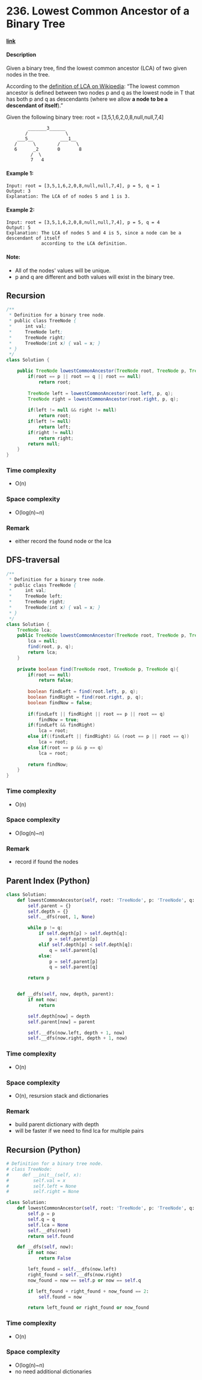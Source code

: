 # 236. Lowest Common Ancestor of a Binary Tree

#### [link](https://leetcode.com/problems/lowest-common-ancestor-of-a-binary-tree/description/) 

#### Description
Given a binary tree, find the lowest common ancestor (LCA) of two given nodes in the tree.

According to the [definition of LCA on Wikipedia](https://en.wikipedia.org/wiki/Lowest_common_ancestor): “The lowest common ancestor is defined between two nodes p and q as the lowest node in T that has both p and q as descendants (where we allow **a node to be a descendant of itself**).”

Given the following binary tree:  root = [3,5,1,6,2,0,8,null,null,7,4]
```
        _______3______
       /              \
    ___5__          ___1__
   /      \        /      \
   6      _2       0       8
         /  \
         7   4
```

#### Example 1:
```
Input: root = [3,5,1,6,2,0,8,null,null,7,4], p = 5, q = 1
Output: 3
Explanation: The LCA of of nodes 5 and 1 is 3.
```
#### Example 2:
```
Input: root = [3,5,1,6,2,0,8,null,null,7,4], p = 5, q = 4
Output: 5
Explanation: The LCA of nodes 5 and 4 is 5, since a node can be a descendant of itself
             according to the LCA definition.
```

#### Note:
* All of the nodes' values will be unique.
* p and q are different and both values will exist in the binary tree.

## Recursion
```java
/**
 * Definition for a binary tree node.
 * public class TreeNode {
 *     int val;
 *     TreeNode left;
 *     TreeNode right;
 *     TreeNode(int x) { val = x; }
 * }
 */
class Solution {

    public TreeNode lowestCommonAncestor(TreeNode root, TreeNode p, TreeNode q) {
        if(root == p || root == q || root == null)
            return root;
        
        TreeNode left = lowestCommonAncestor(root.left, p, q);
        TreeNode right = lowestCommonAncestor(root.right, p, q);
        
        if(left != null && right != null)
            return root;
        if(left != null)
            return left;
        if(right != null)
            return right;
        return null;
    }
}
```

### Time complexity
* O(n)
### Space complexity
* O(log(n)~n)
### Remark
* either record the found node or the lca

## DFS-traversal
```java
/**
 * Definition for a binary tree node.
 * public class TreeNode {
 *     int val;
 *     TreeNode left;
 *     TreeNode right;
 *     TreeNode(int x) { val = x; }
 * }
 */
class Solution {
    TreeNode lca;
    public TreeNode lowestCommonAncestor(TreeNode root, TreeNode p, TreeNode q) {
        lca = null;
        find(root, p, q);
        return lca;
    }
    
    private boolean find(TreeNode root, TreeNode p, TreeNode q){
        if(root == null)
            return false;
        
        boolean findLeft = find(root.left, p, q);
        boolean findRight = find(root.right, p, q);
        boolean findNow = false;
        
        if(findLeft || findRight || root == p || root == q)
            findNow = true;
        if(findLeft && findRight)
            lca = root;
        else if((findLeft || findRight) && (root == p || root == q))
            lca = root;
        else if(root == p && p == q)
            lca = root;
        
        return findNow;
    }
}
```
### Time complexity
* O(n)
### Space complexity
* O(log(n)~n)
### Remark
* record if found the nodes

## Parent Index (Python)
```python
class Solution:
    def lowestCommonAncestor(self, root: 'TreeNode', p: 'TreeNode', q: 'TreeNode') -> 'TreeNode':
        self.parent = {}
        self.depth = {}
        self.__dfs(root, 1, None)

        while p != q:
            if self.depth[p] > self.depth[q]:
                p = self.parent[p]
            elif self.depth[p] < self.depth[q]:
                q = self.parent[q]
            else:
                p = self.parent[p]
                q = self.parent[q]

        return p


    def __dfs(self, now, depth, parent):
        if not now:
            return

        self.depth[now] = depth
        self.parent[now] = parent

        self.__dfs(now.left, depth + 1, now)
        self.__dfs(now.right, depth + 1, now)
```
### Time complexity
* O(n)
### Space complexity
* O(n), resursion stack and dictionaries
### Remark
* build parent dictionary with depth
* will be faster if we need to find lca for multiple pairs

## Recursion (Python)
```python
# Definition for a binary tree node.
# class TreeNode:
#     def __init__(self, x):
#         self.val = x
#         self.left = None
#         self.right = None

class Solution:
    def lowestCommonAncestor(self, root: 'TreeNode', p: 'TreeNode', q: 'TreeNode') -> 'TreeNode':
        self.p = p
        self.q = q
        self.lca = None
        self.__dfs(root)
        return self.found

    def __dfs(self, now):
        if not now:
            return False

        left_found = self.__dfs(now.left)
        right_found = self.__dfs(now.right)
        now_found = now == self.p or now == self.q

        if left_found + right_found + now_found == 2:
            self.found = now

        return left_found or right_found or now_found
```
### Time complexity
* O(n)
### Space complexity
* O(log(n)~n)
* no need additional dictionaries